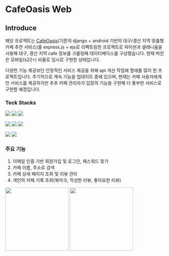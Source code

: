 # CafeOasis Web

## Introduce
해당 프로젝트는 [CafeOasis](https://github.com/yuGrad/CafeOasis_Django)(기존의 django + android 기반의 대구/경산 지역 맞춤형 카페 추천 서비스)를 express.js + ejs로 리팩토링한 프로젝트로 파이썬과 셀레니움을 사용해 대구, 경산 지역 cafe 정보를 크롤링해 데이터베이스를 구상했습니다. 현재 버전은 모바일(s22+) 비율로 임시로 구현한 상태입니다.

다양한 기능 제공보단 안정적인 서비스 제공을 위해 api 개선 작업에 할애를 많이 한 프로젝트입니다. 주기적으로 계속 기능을 업데이트 중에 있으며, 현재는 카페 사용자에게만 서비스를 제공하지만 추후 카페 관리자가 입장의 기능을 구현해 더 풍부한 서비스로 구현할 예정입니다.


### Teck Stacks
<img src="https://img.shields.io/badge/JavaScript-F7DF1E?style=for-the-badge&logo=JavaScript&logoColor=white"> <img src="https://img.shields.io/badge/Node.js-5FA04E?style=for-the-badge&logo=Node.js&logoColor=white"> <img src="https://img.shields.io/badge/express-000000?style=for-the-badge&logo=express&logoColor=white">

<img src="https://img.shields.io/badge/MySQL-4479A1?style=for-the-badge&logo=MySQL&logoColor=white"> <img src="https://img.shields.io/badge/MognoDB-47A248?style=for-the-badge&logo=MongoDB&logoColor=white"> <img src="https://img.shields.io/badge/Redis-FF4438?style=for-the-badge&logo=Redis&logoColor=white">

<img src="https://img.shields.io/badge/nginx-009639?style=for-the-badge&logo=nginx&logoColor=white"> <img src="https://img.shields.io/badge/Pm2-2B037A?style=for-the-badge&logo=pm2&logoColor=white">

### 주요 기능
1. 이메일 인증 기반 회원가입 및 로그인, 패스워드 찾기
2. 카페 이름, 주소로 검색
3. 카페 상세 페이지 조회 및 리뷰 관리
4. 개인의 카페 기록 조회(북마크, 작성한 리뷰, 좋아요한 리뷰)

<img src="https://github.com/user-attachments/assets/e95ba678-6c77-4229-a6d5-f75a7c38964a"  width="200"/>
<img src="https://github.com/user-attachments/assets/4bfedc4a-a408-47c6-a921-d3bf3ce831ba"  width="200"/>




